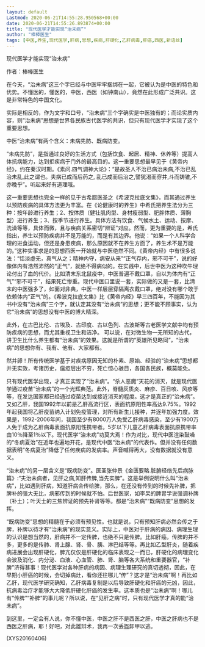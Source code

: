 ```yaml
---
layout: default
Lastmod: 2020-06-21T14:55:28.950568+00:00
date: 2020-06-21T14:55:26.893874+00:00
title: "现代医学才能实现“治未病”"
author: "棒棒医生"
tags: [中医,养生,现代医学,肝病,思想,疾病,肝硬化,乙肝病毒,肝癌,西医,新语丝]
---
```


现代医学才能实现“治未病”

作者：棒棒医生

在今天，“治未病”这三个字已经与中医牢牢捆绑在一起，它被认为是中医的特色和优势。不懂医的，懂医的，中医，西医（如钟南山），竟然在此形成广泛共识。这是非常特色的中国文化。

实际是相反的，作为文字和口号，“治未病”三个字确实是中医独有的；而论实质内容，则“治未病”思想是世界各民族古代医学的共识，但只有现代医学才实现了这个重要思想。

中医“治未病”有两个含义：未病先防、既病防变。

“未病先防”，是指通过良好的生活方式（包括饮食、起居、精神、休养等）提高人体抗病能力，达到拒疾病于门外的最高目的。这一重要思想最早见于《黄帝内经》，约在秦汉时期。《素问.四气调神大论》：“是故圣人不治已病治未病,不治已乱治未乱,此之谓也。夫病已成而后药之, 乱已成而后治之,譬犹渴而穿井,斗而铸锥,不亦晚乎”。听起来好有道理哦。

这一重要思想也完全一样的见于古希腊医圣之《希波克拉底文集》，而其通过养生以预防疾病的具体方法更为丰富。在《论健康时的养生》中希氏把养生法分为三种：按年龄进行养生；2、按体质（健壮肌肉型、身材瘦弱型、肥胖体质、薄胸型）进行养生；3、按季节进行养生。具体方法有饮食、气候水土、运动、按摩、洗澡等等，具体而微，且与疾病关系密切“辨证”对应。然而，更为重要的是，希氏指出，养生以预防疾病并不是万能的，而是有其边界。他说：“如果一个人科学合理的进食运动，但还是身患疾病，那么原因就不在养生方面了，养生术不是万能的。”这种实事求是的思想西医一开始就与中医绝然不同。《黄帝内经》中有很多说法：“恬淡虚无，真气从之；精神内守，病安从来”“正气存内，邪不可干”，说的好像体内有浩然沛然的“正气”，就绝不得病似的。在实践中，后世中医为这种吹牛理论付出了血的代价。比如清末东北鼠疫中，中医普遍不戴口罩，自以为体内有“正气”“邪不可干”，结果死亡惨重。现代中医口里说一套，实际做的又是一套，比清末的中医强多了，如面对非典，中医一样层层穿隔离衣戴口罩，绝对没有哪个敢于依赖体内“正气”的。《希波克拉底文集》比《黄帝内经》早三四百年，不能因为其书中没有“治未病”三个字，就认定其没有“治未病”的思想；更不能不顾事实，认为它“治未病”的思想没有中医的博大精深。

此外，在古巴比伦、古埃及、古印度、古以色列、古波斯等古老医学文献中均有预防疾病的思想，而尤其重视卫生和洁净。 可以说，在对微生物一无所知的古代，讲卫生比什么养生都有“治未病”的效果。这就是所谓的“英雄所见略同”，“治未病”的思想你有、我有、他有、大家都有。

然并卵！所有传统医学基于对疾病原因无知的朴素、原始、经验的“治未病”思想都并无实效，考诸历史，瘟疫层出不穷，死亡惊心骇目，各国各民族，概莫能免。

只有现代医学出现，才真正实现了“治未病”。“杀人恶魔”天花的消灭，就是现代医学通过疫苗“治未病”的一个光辉典范。此外，脊髓灰质炎、麻疹、百日咳、风疹等等，在发达国家都已经通过疫苗达到或接近消灭的程度。这才是真正的“治未病”。又如乙肝，我国1992年以前是乙肝高流行区，表面抗原阳性率高达9.75%。1992年起我国将乙肝疫苗纳入计划免疫管理，对所有新生儿接种，并逐年加强力度。效果是，1992-2006年间，我国至少有8000万人免受乙肝病毒感染，至少有1900万人免于成为乙肝病毒表面抗原阳性携带者。5岁以下儿童乙肝病毒表面抗原携带率由10％降至1％以下。现代医学“治未病”功莫大焉！作为对比，现代中医渲染鼓噪的“冬病夏治”在近年也遍地开花，是现代中医“治未病”的代表作。但并没有任何数据表明“冬病夏治”降低了任何疾病的发病率。声音喊得再大，没有数据就没有意义。

“治未病”的另一层含义是“既病防变”。医圣张仲景《金匮要略.脏腑经络先后病脉篇》:“夫治未病者，见肝之病,知肝传脾,当先实脾”。这是举例说明什么叫“治未病”，比如遇到肝病，知道肝病会传给脾，那么，在还没有传到的时候先补脾，把脾补的强大无比，病邪传到的时候就不怕。后世医家，如李杲的脾胃学说强调补脾（补土）；叶天士的三焦辨证的预先补肾等等。都是“治未病”“既病防变”思想的发挥。

“既病防变”思想的精髓在于必须有预见性。也就是说，只有预知肝病必然会传之于脾，补脾以待才有“治未病”的现实意义。实际上，中医对于肝病的病因、病理生理的认识是想当然的，肝病并不一定传脾，也绝不只是传脾。比如肝癌，传脾的并不多，更多的是传肺、肾上腺、肾、骨、胰、淋巴结等等。再比如乙型肝炎，随着疾病进展会出现肝硬化，脾亢仅仅是肝硬化的临床表现之一而已，肝硬化的病理变化会波及消化、内分泌、血液、心血管、肺、肾、脑等各大系统和重要器官，“补脾”济得甚事！现代医学对各种肝病的病因、病理生理研究的真切透彻，因此，在早期小肝癌的时候，会切掉病灶，看你还往哪儿“传”？这才是“治未病”啊！再比如乙肝，现代医学研究确知，乙肝病毒复制是以后导致肝硬化和肝癌的元凶，因此，抗病毒治疗才能够大大降低肝硬化肝癌的发生率。这本质也是“治未病”啊！哪儿有“传脾”“补脾”的事儿呢？所以说，在“见肝之病”时，只有现代医学才真的能“治未病”。

到这里，一定会有人说，你不懂中医，中医之肝不是西医之肝，中医之肝病也不是西医之肝病，耶！好吧，对此雄辩术，我再一次丢盔卸甲以逃。

(XYS20160406)

